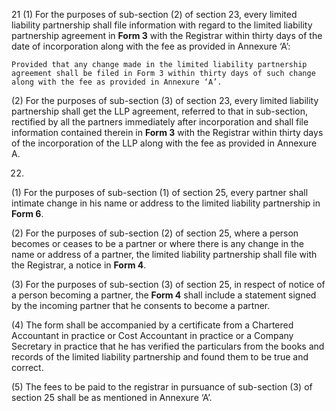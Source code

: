 21
(1) For the purposes of sub-section (2) of section 23, every limited liability partnership shall file information with regard to the limited liability partnership agreement in **Form 3** with the Registrar within thirty days of the date of incorporation along with the fee as provided in Annexure ‘A’:

    Provided that any change made in the limited liability partnership agreement shall be filed in Form 3 within thirty days of such change along with the fee as provided in Annexure ‘A’.

(2) For the purposes of sub-section (3) of section 23, every limited liability partnership shall get the LLP agreement, referred to that in sub-section, rectified by all the partners immediately after incorporation and shall file information contained therein in **Form 3** with the Registrar within thirty days of the incorporation of the LLP along with the fee as provided in Annexure A.


22.
(1)	For the purposes of sub-section (1) of section 25, every partner shall intimate change in his name or address to the limited liability partnership in **Form 6**.

(2)	For the purposes of sub-section (2) of section 25, where a person becomes or ceases to be a partner or where there is any change in the name or address of a partner, the limited liability partnership shall file with the Registrar, a notice in **Form 4**.

(3)	For the purposes of sub-section (3) of section 25, in respect of notice of a person becoming a partner, the **Form 4** shall include a statement signed by the incoming partner that he consents to become a partner.

(4)	The form shall be accompanied by a certificate from a Chartered Accountant in practice or Cost Accountant in practice or a Company Secretary in practice that he has verified the particulars from the books and records of the limited liability partnership and found them to be true and correct.

(5)	The fees to be paid to the registrar in pursuance of sub-section (3) of section 25 shall be as mentioned in Annexure ‘A’.
